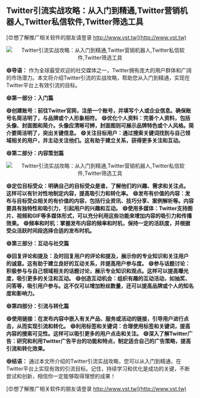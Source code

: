 ## **Twitter引流实战攻略：从入门到精通,Twitter营销机器人,Twitter私信软件,Twitter筛选工具**

[😍想了解推广相关软件的朋友请登录 http://www.vst.tw](http://www.vst.tw)

 <center><img src="https://vst.tw/MP4/tuiguang/png/0.png" alt="Twitter引流实战攻略：从入门到精通,Twitter营销机器人,Twitter私信软件,Twitter筛选工具"></center>

**😄导语：**
作为全球最受欢迎的社交媒体之一，Twitter拥有庞大的用户群体和广阔的市场潜力。本文将介绍Twitter引流的实战攻略，帮助您从入门到精通，实现在Twitter平台上有效引流的目标。

**😄第一部分：入门篇**

**😄创建账号：前往Twitter官网，注册一个账号，并填写个人或企业信息。确保账号名简洁明了，与品牌或个人形象相符。**
**😄优化个人资料：完善个人资料，包括头像、封面图和简介。头像应清晰可辨，封面图则可展示品牌特色或个人风格。简介要简洁明了，突出关键信息。**
**😄关注目标用户：通过搜索关键词找到与自己领域相关的用户，并主动关注他们。这有助于建立关系，获得更多关注和互动。**

**😄第二部分：内容策划篇**

 <center><img src="https://vst.tw/MP4/tuiguang/png/5.png" alt="Twitter引流实战攻略：从入门到精通,Twitter营销机器人,Twitter私信软件,Twitter筛选工具"></center>

**😄定位目标受众：明确自己的目标受众是谁，了解他们的兴趣、需求和关注点。这样可以有针对性地制定内容，提高吸引力和转化率。**
**😄发布有价值的内容：发布与目标受众相关的有价值的内容，包括行业资讯、技巧分享、案例解析等。内容要具有独特性和吸引力，引起用户的兴趣和互动。**
**😄使用多媒体：Twitter支持图片、视频和GIF等多媒体形式，可以充分利用这些功能来增加内容的吸引力和传播效果。**
**😄频率和时机：掌握发布内容的频率和时机，保持一定的活跃度，并根据受众活跃时间段选择合适的发布时机。**

**😄第三部分：互动与社交篇**

**😄回复评论和提及：及时回复用户的评论和提及，展示你的专业知识和关注用户的诚意。这有助于建立良好的互动关系，并提高用户参与度。**
**😄参与话题讨论：积极参与与自己领域相关的话题讨论，展示专业知识和观点。这样可以提高曝光度，吸引更多的关注和互动。**
**😄创造互动机会：组织有趣的互动活动，如抽奖、问答等，吸引用户参与。这不仅可以增加粉丝数量，还可以提高品牌或个人的知名度和影响力。**

**😄第四部分：引流与转化篇**

**😄使用链接：在发布内容中嵌入有关产品、服务或活动的链接，引导用户进行点击，从而实现引流和转化。**
**😄利用标签和关键词：合理使用标签和关键词，提高内容的搜索可见性。这样可以吸引更多的用户点击和关注。**
**😄深入了解Twitter广告：研究和利用Twitter广告平台的功能和特点，制定适合自己的广告策略，提高引流和转化效果。**

**😄结语：**
通过本文所介绍的Twitter引流实战攻略，您可以从入门到精通，在Twitter平台上实现有效的引流目标。记住，持续学习和优化是成功的关键，不断尝试和创新，相信你一定能够取得理想的成果！

[😍想了解推广相关软件的朋友请登录 http://www.vst.tw](http://www.vst.tw)



